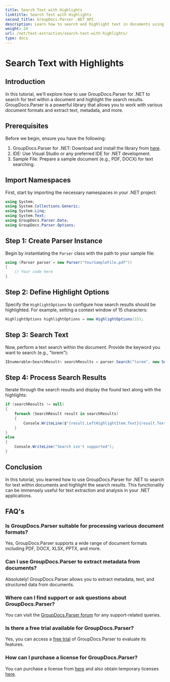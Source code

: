 ```yaml
---
title: Search Text with Highlights
linktitle: Search Text with Highlights
second_title: GroupDocs.Parser .NET API
description: Learn how to search and highlight text in documents using GroupDocs.Parser for .NET. Extract valuable insights efficiently.
weight: 24
url: /net/text-extraction/search-text-with-highlights/
type: docs
---
```

# Search Text with Highlights

## Introduction
In this tutorial, we'll explore how to use GroupDocs.Parser for .NET to search for text within a document and highlight the search results. GroupDocs.Parser is a powerful library that allows you to work with various document formats and extract text, metadata, and more.
## Prerequisites
Before we begin, ensure you have the following:
1. GroupDocs.Parser for .NET: Download and install the library from [here](https://releases.groupdocs.com/parser/net/).
2. IDE: Use Visual Studio or any preferred IDE for .NET development.
3. Sample File: Prepare a sample document (e.g., PDF, DOCX) for text searching.

## Import Namespaces
First, start by importing the necessary namespaces in your .NET project:
```csharp
using System;
using System.Collections.Generic;
using System.Linq;
using System.Text;
using GroupDocs.Parser.Data;
using GroupDocs.Parser.Options;
```
## Step 1: Create Parser Instance
Begin by instantiating the `Parser` class with the path to your sample file:
```csharp
using (Parser parser = new Parser("YourSampleFile.pdf"))
{
    // Your code here
}
```
## Step 2: Define Highlight Options
Specify the `HighlightOptions` to configure how search results should be highlighted. For example, setting a context window of 15 characters:
```csharp
HighlightOptions highlightOptions = new HighlightOptions(15);
```
## Step 3: Search Text
Now, perform a text search within the document. Provide the keyword you want to search (e.g., "lorem"):
```csharp
IEnumerable<SearchResult> searchResults = parser.Search("lorem", new SearchOptions(true, false, false, highlightOptions));
```
## Step 4: Process Search Results
Iterate through the search results and display the found text along with the highlights:
```csharp
if (searchResults != null)
{
    foreach (SearchResult result in searchResults)
    {
        Console.WriteLine($"{result.LeftHighlightItem.Text}{result.Text}{result.RightHighlightItem.Text}");
    }
}
else
{
    Console.WriteLine("Search isn't supported");
}
```

## Conclusion
In this tutorial, you learned how to use GroupDocs.Parser for .NET to search for text within documents and highlight the search results. This functionality can be immensely useful for text extraction and analysis in your .NET applications.

## FAQ's
### Is GroupDocs.Parser suitable for processing various document formats?
Yes, GroupDocs.Parser supports a wide range of document formats including PDF, DOCX, XLSX, PPTX, and more.
### Can I use GroupDocs.Parser to extract metadata from documents?
Absolutely! GroupDocs.Parser allows you to extract metadata, text, and structured data from documents.
### Where can I find support or ask questions about GroupDocs.Parser?
You can visit the [GroupDocs.Parser forum](https://forum.groupdocs.com/c/parser/17) for any support-related queries.
### Is there a free trial available for GroupDocs.Parser?
Yes, you can access a [free trial](https://releases.groupdocs.com/) of GroupDocs.Parser to evaluate its features.
### How can I purchase a license for GroupDocs.Parser?
You can purchase a license from [here](https://purchase.groupdocs.com/buy) and also obtain temporary licenses [here](https://purchase.groupdocs.com/temporary-license/).
